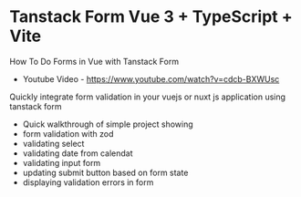 # Tanstack Form Vue 3 + TypeScript + Vite

How To Do Forms in Vue with Tanstack Form

- Youtube Video - https://www.youtube.com/watch?v=cdcb-BXWUsc

Quickly integrate form validation in your vuejs or nuxt js application using tanstack form

- Quick walkthrough of simple project showing
- form validation with zod
- validating select
- validating date from calendat 
- validating input form
- updating submit button based on form state
- displaying validation errors in form
